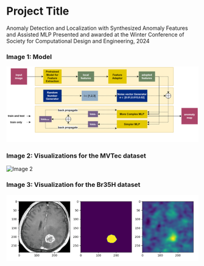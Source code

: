 # Project Title

Anomaly Detection and Localization with Synthesized Anomaly Features and Assisted MLP
Presented and awarded at the Winter Conference of Society for Computational Design and Engineering, 2024


### Image 1: Model
![Image 1](imgs/model.png)

### Image 2: Visualizations for the MVTec dataset
![Image 2](imgs/visualization.png)

### Image 3: Visualization for the Br35H dataset
![Image 3](imgs/visualization_2.png)

